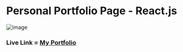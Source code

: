 # Personal Portfolio Page - React.js
![image](https://github.com/furkeyy706/my-portfolio/assets/143030772/ea157b9c-506a-4b79-8968-503ddad17df7)

### Live Link = <a href="https://delightful-glacier-0793ca21e.5.azurestaticapps.net/">My Portfolio</a>
